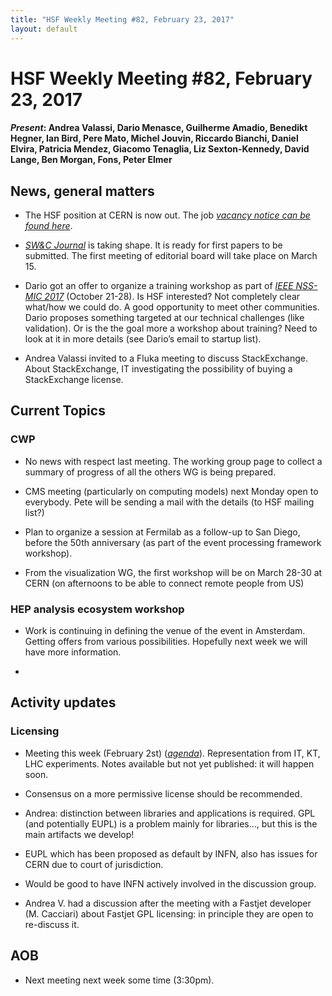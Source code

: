 ```yaml
---
title: "HSF Weekly Meeting #82, February 23, 2017"
layout: default
---
```


# HSF Weekly Meeting #82, February 23, 2017

#### *Present*: Andrea Valassi, Dario Menasce, Guilherme Amadio, Benedikt Hegner, Ian Bird, Pere Mato, Michel Jouvin, Riccardo Bianchi, Daniel Elvira, Patricia Mendez, Giacomo Tenaglia, Liz Sexton-Kennedy, David Lange, Ben Morgan, Fons, Peter Elmer

## News, general matters

-   The HSF position at CERN is now out. The job [*vacancy notice can be found here*](https://jobs.web.cern.ch/job/12259).

<!-- -->

-   [*SW&C Journal*](http://www.springer.com/physics/particle+and+nuclear+physics/journal/41781) is taking shape. It is ready for first papers to be submitted. The first meeting of editorial board will take place on March 15.

-   Dario got an offer to organize a training workshop as part of [*IEEE NSS-MIC 2017*](http://www.nss-mic.org/2017/welcome.asp) (October 21-28). Is HSF interested? Not completely clear what/how we could do. A good opportunity to meet other communities. Dario proposes something targeted at our technical challenges (like validation). Or is the the goal more a workshop about training? Need to look at it in more details (see Dario’s email to startup list).

-   Andrea Valassi invited to a Fluka meeting to discuss StackExchange. About StackExchange, IT investigating the possibility of buying a StackExchange license.

## Current Topics

### CWP

-   No news with respect last meeting. The working group page to collect a summary of progress of all the others WG is being prepared.

-   CMS meeting (particularly on computing models) next Monday open to everybody. Pete will be sending a mail with the details (to HSF mailing list?)

-   Plan to organize a session at Fermilab as a follow-up to San Diego, before the 50th anniversary (as part of the event processing framework workshop).

-   From the visualization WG, the first workshop will be on March 28-30 at CERN (on afternoons to be able to connect remote people from US)

### HEP analysis ecosystem workshop

-   Work is continuing in defining the venue of the event in Amsterdam. Getting offers from various possibilities. Hopefully next week we will have more information.

<!-- -->

-   

## Activity updates

### Licensing

-   Meeting this week (February 2st) ([*agenda*](https://indico.cern.ch/event/614901/)). Representation from IT, KT, LHC experiments. Notes available but not yet published: it will happen soon.

-   Consensus on a more permissive license should be recommended.

-   Andrea: distinction between libraries and applications is required. GPL (and potentially EUPL) is a problem mainly for libraries…, but this is the main artifacts we develop!

-   EUPL which has been proposed as default by INFN, also has issues for CERN due to court of jurisdiction.

-   Would be good to have INFN actively involved in the discussion group.

-   Andrea V. had a discussion after the meeting with a Fastjet developer (M. Cacciari) about Fastjet GPL licensing: in principle they are open to re-discuss it.

## AOB

-   Next meeting next week some time (3:30pm).



